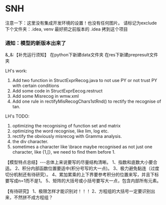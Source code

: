 # SNH

注意一下：这里没有集成开发环境的设置！也没有任何图片。
请标记为exclude 下个文件夹：.idea, venv
最好把之前版本的 .idea 拷到这个项目

### 通知：模型的新版本出来了

&_&:【补充运行须知】
在python下新建data文件夹
在res下新建prepresult文件夹

LH's work:
1.  Add two function in StructExprRecog.java to not use PY or not trust PY with certain conditions
2.  Add some code in StructExprEecog.restruct
3.  Add some Misrecog in wmw.xml
4.  Add one rule in rectifyMisRecogChars1stRnd() to rectify the recognise of tan.

LH's TODO:
1. optimizing the recognising of function set and matrix
2. optimizing the word recognise, like lim, log etc.
3. rectify the obviously misrecog with Gramma analysis.
4. the div character.
5. sometimes a character like \brace maybe recognised as not just one character, like {1,[}, we need to find them before 1.

【模型特点总结】---总体上来说要写的尽量结构清晰。
1、指数和底数大小要合适。
2、积分内部函数位置要适中(积分号写的大一点)。
3、极力避免黏连（过度切分机制还有待研究）。
4、累加累乘的上下界要参考积分的位置来写，并且下标要写成n=1而不是1。
5、矩阵的大括号或小括号要写大一点，包含内部所有元素。

【有待研究】
1、极限怎样才能识别对！！！
2、方程组的大括号一定要识别出来，不然拼不成方程组？

